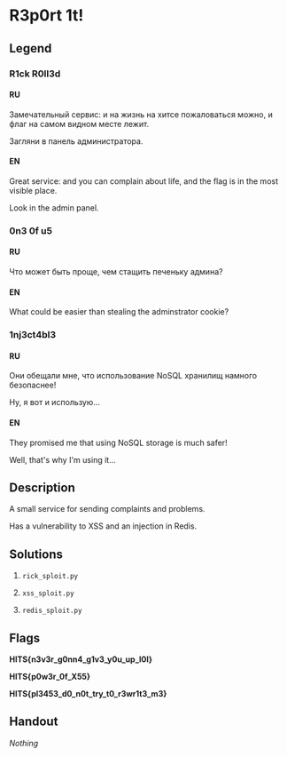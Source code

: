 # R3p0rt 1t!

## Legend

### R1ck R0ll3d

#### RU

Замечательный сервис: и на жизнь на хитсе пожаловаться можно, и флаг на самом видном месте лежит.

Загляни в панель администратора.

#### EN

Great service: and you can complain about life, and the flag is in the most visible place.

Look in the admin panel.

### 0n3 0f u5

#### RU

Что может быть проще, чем стащить печеньку админа?

#### EN

What could be easier than stealing the adminstrator cookie?

### 1nj3ct4bl3

#### RU

Они обещали мне, что использование NoSQL хранилищ намного безопаснее!

Ну, я вот и использую...

#### EN

They promised me that using NoSQL storage is much safer!

Well, that's why I'm using it...

## Description

A small service for sending complaints and problems. 

Has a vulnerability to XSS and an injection in Redis.

## Solutions

1. ```rick_sploit.py```

2. ```xss_sploit.py```

3. ```redis_sploit.py```

## Flags

**HITS{n3v3r_g0nn4_g1v3_y0u_up_l0l}**

**HITS{p0w3r_0f_X55}**

**HITS{pl3453_d0_n0t_try_t0_r3wr1t3_m3}**

## Handout

*Nothing*
